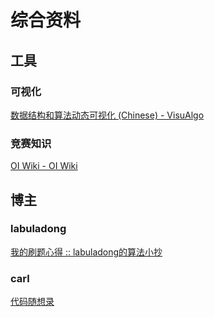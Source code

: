 # 综合资料 
## 工具
### 可视化
[数据结构和算法动态可视化 (Chinese) - VisuAlgo](https://visualgo.net/zh)
### 竞赛知识
[OI Wiki - OI Wiki](https://oi-wiki.org/)

## 博主
### labuladong
[我的刷题心得 :: labuladong的算法小抄](https://labuladong.gitee.io/algo/di-ling-zh-bfe1b/wo-de-shua-5fe0c/)

### carl
[代码随想录](https://programmercarl.com/)

